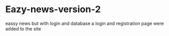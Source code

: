 # Eazy-news-version-2
eassy news but with login and database
a login and registration page were added to the site
